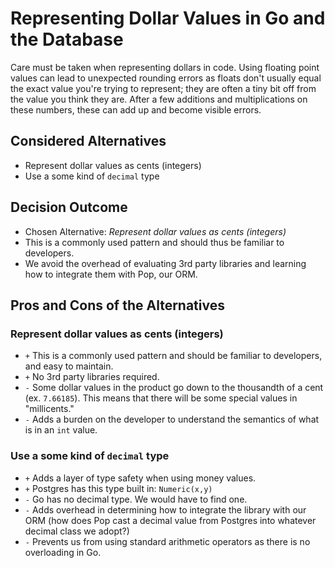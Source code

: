 # Representing Dollar Values in Go and the Database

Care must be taken when representing dollars in code. Using floating point values can lead to unexpected rounding errors as floats don't usually equal the exact value you're trying to represent; they are often a tiny bit off from the value you think they are. After a few additions and multiplications on these numbers, these can add up and become visible errors.

## Considered Alternatives

* Represent dollar values as cents (integers)
* Use a some kind of `decimal` type

## Decision Outcome

* Chosen Alternative: *Represent dollar values as cents (integers)*
* This is a commonly used pattern and should thus be familiar to developers.
* We avoid the overhead of evaluating 3rd party libraries and learning how to integrate them with Pop, our ORM.

## Pros and Cons of the Alternatives

### Represent dollar values as cents (integers)

* `+` This is a commonly used pattern and should be familiar to developers, and easy to maintain.
* `+` No 3rd party libraries required.
* `-` Some dollar values in the product go down to the thousandth of a cent (ex. `7.66185`). This means that there will be some special values in "millicents."
* `-` Adds a burden on the developer to understand the semantics of what is in an `int` value.

### Use a some kind of `decimal` type

* `+` Adds a layer of type safety when using money values.
* `+` Postgres has this type built in: `Numeric(x,y)`
* `-` Go has no decimal type. We would have to find one.
* `-` Adds overhead in determining how to integrate the library with our ORM (how does Pop cast a decimal value from Postgres into whatever decimal class we adopt?)
* `-` Prevents us from using standard arithmetic operators as there is no overloading in Go.
